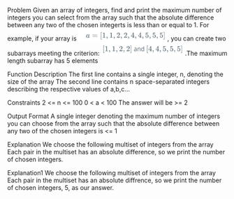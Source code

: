 
Problem
 Given an array of integers, find and print the maximum number of integers you can select from the array such that the absolute difference between any two of the chosen integerts is less than or equal to 1.
 For example, if your array is ![Alt text](./img/1.png) , you can create two subarrays meeting the criterion: ![Alt text](./img/2.png) .The maximum length subarray has 5 elements
 
 
Function Description
 The first line contains a single integer, n, denoting the size of the array
 The second line contains n space-separated integers describing the respective values of a,b,c...
 

Constraints
 2 <= n <= 100
 0 < a < 100
 The answer will be >= 2
 
Output Format
 A single integer denoting the maximum number of integers you can choose from the array such that the absolute difference between any two of the chosen integers is <= 1
 
Explanation
 We choose the following multiset of integers from the array
 Each pair in the multiset has an absolute difference,  so we print the number of chosen integers.
 
Explanation1
 We choose the following multiset of integers from the array
 Each pair in the multiset has an absolute diffrence, so we print the number of chosen integers,  5, as our answer.